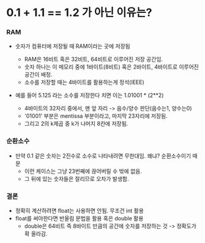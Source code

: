 # 0.1 + 1.1 == 1.2 가 아닌 이유는?

### RAM
- 숫자가 컴퓨터에 저장될 때 RAM이라는 곳에 저장됨
    - RAM은 16비트 혹은 32비트, 64비트로 이루어진 저장 공간임. 
    - 숫자 하나는 이 메모리 중에 1바이트(8비트) 혹은 2바이트, 4바이트로 이루어진 공간이 배정. 
    - 소수를 저장할 때는 4바이트를 활용하는게 정석(IEEE)

- 예를 들어 5.125 라는 소수를 저장한다 치면 이는 1.01001 * (2**2)
    - 4바이트의 32자리 중에서, 맨 앞 자리 -> 음수/양수 판단(음수는1, 양수는0)
    - '01001' 부분은 mentissa 부분이라고, 마지막 23자리에 저장됨.
    - 그리고 2의 k제곱 중 k가 나머지 8칸에 저장됨.

### 순환소수
- 만약 0.1 같은 숫자는 2진수로 소수로 나타내려면 무한대임. 왜냐? 순환소수이기 때문
    - 이런 케이스는 그냥 23번째에 끊어버릴 수 밖에 없음.
    - 그 뒤에 있는 숫자들은 잘리므로 오차가 발생함.

### 결론
- 정확히 계산하려면 float는 사용하면 안됨. 무조건 int 활용
- float를 써야한다면 반올림 문법을 활용 혹은 double 활용
    - double은 64비트 즉 8바이트 만큼의 공간에 숫자를 저장하는 것 -> 정확도가 확 올라감. 
